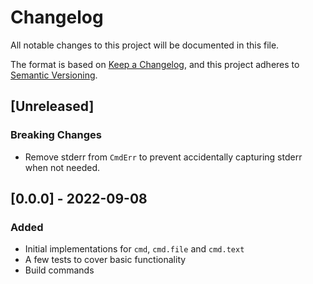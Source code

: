 # Changelog

All notable changes to this project will be documented in this file.

The format is based on [Keep a Changelog](https://keepachangelog.com/en/1.0.0/),
and this project adheres to [Semantic Versioning](https://semver.org/spec/v2.0.0.html).

## [Unreleased]

### Breaking Changes

- Remove stderr from `CmdErr` to prevent accidentally capturing stderr when not needed.

## [0.0.0] - 2022-09-08

### Added

- Initial implementations for `cmd`, `cmd.file` and `cmd.text`
- A few tests to cover basic functionality
- Build commands
